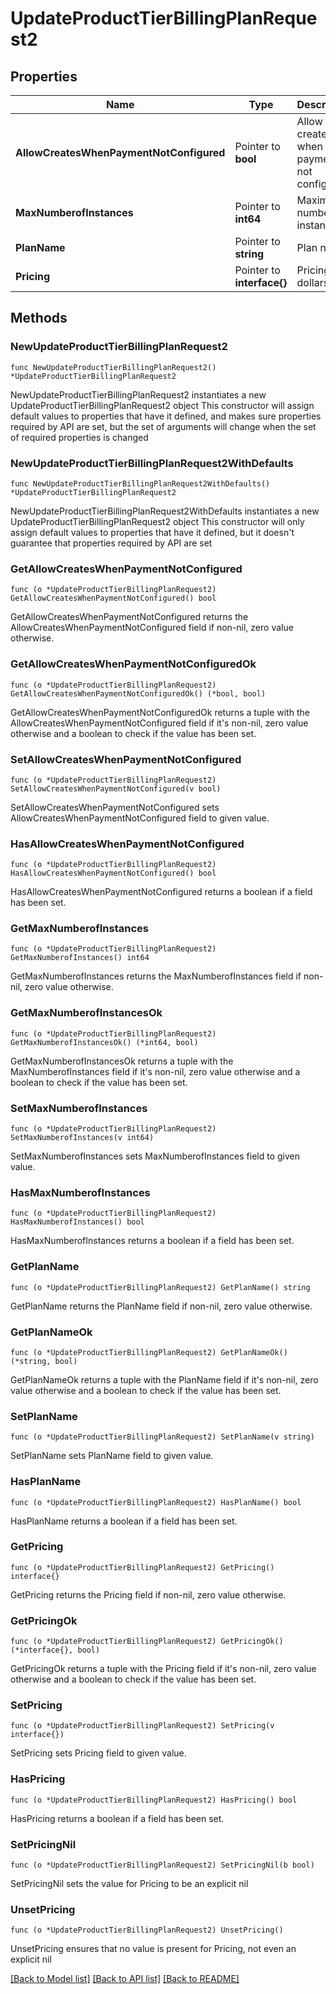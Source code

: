 # UpdateProductTierBillingPlanRequest2

## Properties

Name | Type | Description | Notes
------------ | ------------- | ------------- | -------------
**AllowCreatesWhenPaymentNotConfigured** | Pointer to **bool** | Allow creates when payment not configured | [optional] 
**MaxNumberofInstances** | Pointer to **int64** | Maximum number of instances | [optional] 
**PlanName** | Pointer to **string** | Plan name | [optional] 
**Pricing** | Pointer to **interface{}** | Pricing in dollars. | [optional] 

## Methods

### NewUpdateProductTierBillingPlanRequest2

`func NewUpdateProductTierBillingPlanRequest2() *UpdateProductTierBillingPlanRequest2`

NewUpdateProductTierBillingPlanRequest2 instantiates a new UpdateProductTierBillingPlanRequest2 object
This constructor will assign default values to properties that have it defined,
and makes sure properties required by API are set, but the set of arguments
will change when the set of required properties is changed

### NewUpdateProductTierBillingPlanRequest2WithDefaults

`func NewUpdateProductTierBillingPlanRequest2WithDefaults() *UpdateProductTierBillingPlanRequest2`

NewUpdateProductTierBillingPlanRequest2WithDefaults instantiates a new UpdateProductTierBillingPlanRequest2 object
This constructor will only assign default values to properties that have it defined,
but it doesn't guarantee that properties required by API are set

### GetAllowCreatesWhenPaymentNotConfigured

`func (o *UpdateProductTierBillingPlanRequest2) GetAllowCreatesWhenPaymentNotConfigured() bool`

GetAllowCreatesWhenPaymentNotConfigured returns the AllowCreatesWhenPaymentNotConfigured field if non-nil, zero value otherwise.

### GetAllowCreatesWhenPaymentNotConfiguredOk

`func (o *UpdateProductTierBillingPlanRequest2) GetAllowCreatesWhenPaymentNotConfiguredOk() (*bool, bool)`

GetAllowCreatesWhenPaymentNotConfiguredOk returns a tuple with the AllowCreatesWhenPaymentNotConfigured field if it's non-nil, zero value otherwise
and a boolean to check if the value has been set.

### SetAllowCreatesWhenPaymentNotConfigured

`func (o *UpdateProductTierBillingPlanRequest2) SetAllowCreatesWhenPaymentNotConfigured(v bool)`

SetAllowCreatesWhenPaymentNotConfigured sets AllowCreatesWhenPaymentNotConfigured field to given value.

### HasAllowCreatesWhenPaymentNotConfigured

`func (o *UpdateProductTierBillingPlanRequest2) HasAllowCreatesWhenPaymentNotConfigured() bool`

HasAllowCreatesWhenPaymentNotConfigured returns a boolean if a field has been set.

### GetMaxNumberofInstances

`func (o *UpdateProductTierBillingPlanRequest2) GetMaxNumberofInstances() int64`

GetMaxNumberofInstances returns the MaxNumberofInstances field if non-nil, zero value otherwise.

### GetMaxNumberofInstancesOk

`func (o *UpdateProductTierBillingPlanRequest2) GetMaxNumberofInstancesOk() (*int64, bool)`

GetMaxNumberofInstancesOk returns a tuple with the MaxNumberofInstances field if it's non-nil, zero value otherwise
and a boolean to check if the value has been set.

### SetMaxNumberofInstances

`func (o *UpdateProductTierBillingPlanRequest2) SetMaxNumberofInstances(v int64)`

SetMaxNumberofInstances sets MaxNumberofInstances field to given value.

### HasMaxNumberofInstances

`func (o *UpdateProductTierBillingPlanRequest2) HasMaxNumberofInstances() bool`

HasMaxNumberofInstances returns a boolean if a field has been set.

### GetPlanName

`func (o *UpdateProductTierBillingPlanRequest2) GetPlanName() string`

GetPlanName returns the PlanName field if non-nil, zero value otherwise.

### GetPlanNameOk

`func (o *UpdateProductTierBillingPlanRequest2) GetPlanNameOk() (*string, bool)`

GetPlanNameOk returns a tuple with the PlanName field if it's non-nil, zero value otherwise
and a boolean to check if the value has been set.

### SetPlanName

`func (o *UpdateProductTierBillingPlanRequest2) SetPlanName(v string)`

SetPlanName sets PlanName field to given value.

### HasPlanName

`func (o *UpdateProductTierBillingPlanRequest2) HasPlanName() bool`

HasPlanName returns a boolean if a field has been set.

### GetPricing

`func (o *UpdateProductTierBillingPlanRequest2) GetPricing() interface{}`

GetPricing returns the Pricing field if non-nil, zero value otherwise.

### GetPricingOk

`func (o *UpdateProductTierBillingPlanRequest2) GetPricingOk() (*interface{}, bool)`

GetPricingOk returns a tuple with the Pricing field if it's non-nil, zero value otherwise
and a boolean to check if the value has been set.

### SetPricing

`func (o *UpdateProductTierBillingPlanRequest2) SetPricing(v interface{})`

SetPricing sets Pricing field to given value.

### HasPricing

`func (o *UpdateProductTierBillingPlanRequest2) HasPricing() bool`

HasPricing returns a boolean if a field has been set.

### SetPricingNil

`func (o *UpdateProductTierBillingPlanRequest2) SetPricingNil(b bool)`

 SetPricingNil sets the value for Pricing to be an explicit nil

### UnsetPricing
`func (o *UpdateProductTierBillingPlanRequest2) UnsetPricing()`

UnsetPricing ensures that no value is present for Pricing, not even an explicit nil

[[Back to Model list]](../README.md#documentation-for-models) [[Back to API list]](../README.md#documentation-for-api-endpoints) [[Back to README]](../README.md)


